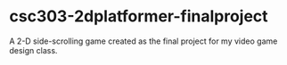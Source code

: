 # csc303-2dplatformer-finalproject
A 2-D side-scrolling game created as the final project for my video game design class.
